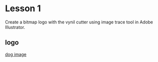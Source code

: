 # Lesson 1
Create a bitmap logo with the vynil cutter using image trace tool in Adobe Illustrator.

## logo 
[dog image](http://silhouettesfree.com/animals/domestic-animals/dog-face-silhouette-image.png)
